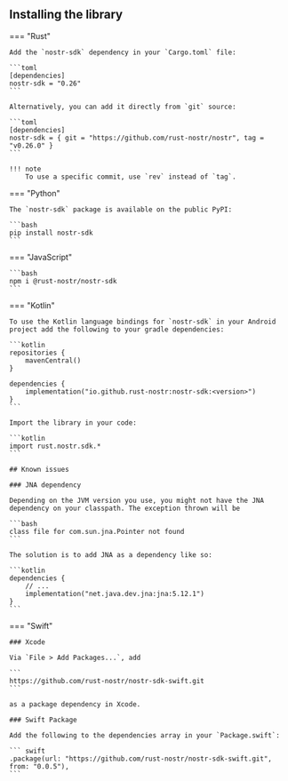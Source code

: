 ## Installing the library

=== "Rust"

    Add the `nostr-sdk` dependency in your `Cargo.toml` file:

    ```toml
    [dependencies]
    nostr-sdk = "0.26"
    ```

    Alternatively, you can add it directly from `git` source:

    ```toml
    [dependencies]
    nostr-sdk = { git = "https://github.com/rust-nostr/nostr", tag = "v0.26.0" }
    ```

    !!! note
        To use a specific commit, use `rev` instead of `tag`.

=== "Python"

    The `nostr-sdk` package is available on the public PyPI:

    ```bash
    pip install nostr-sdk 
    ```

=== "JavaScript"

    ```bash
    npm i @rust-nostr/nostr-sdk
    ```

=== "Kotlin"

    To use the Kotlin language bindings for `nostr-sdk` in your Android project add the following to your gradle dependencies:

    ```kotlin
    repositories {
        mavenCentral()
    }

    dependencies { 
        implementation("io.github.rust-nostr:nostr-sdk:<version>")
    }
    ```

    Import the library in your code:

    ```kotlin
    import rust.nostr.sdk.*
    ```

    ## Known issues

    ### JNA dependency

    Depending on the JVM version you use, you might not have the JNA dependency on your classpath. The exception thrown will be

    ```bash
    class file for com.sun.jna.Pointer not found
    ```

    The solution is to add JNA as a dependency like so:

    ```kotlin
    dependencies {
        // ...
        implementation("net.java.dev.jna:jna:5.12.1")
    }
    ```

=== "Swift"

    ### Xcode

    Via `File > Add Packages...`, add

    ```
    https://github.com/rust-nostr/nostr-sdk-swift.git
    ```

    as a package dependency in Xcode.

    ### Swift Package

    Add the following to the dependencies array in your `Package.swift`:

    ``` swift
    .package(url: "https://github.com/rust-nostr/nostr-sdk-swift.git", from: "0.0.5"),
    ```